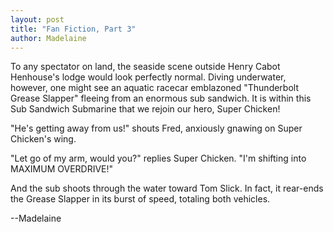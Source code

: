 ```yaml
---
layout: post
title: "Fan Fiction, Part 3"
author: Madelaine
---
```


To any spectator on land, the seaside scene outside Henry Cabot Henhouse's lodge would look perfectly normal.  Diving underwater, however, one might see an aquatic racecar emblazoned "Thunderbolt Grease Slapper" fleeing from an enormous sub sandwich.  It is within this Sub Sandwich Submarine that we rejoin our hero, Super Chicken!

"He's getting away from us!" shouts Fred, anxiously gnawing on Super Chicken's wing.

"Let go of my arm, would you?" replies Super Chicken.  "I'm shifting into MAXIMUM OVERDRIVE!"

And the sub shoots through the water toward Tom Slick.  In fact, it rear-ends the Grease Slapper in its burst of speed, totaling both vehicles.

--Madelaine
